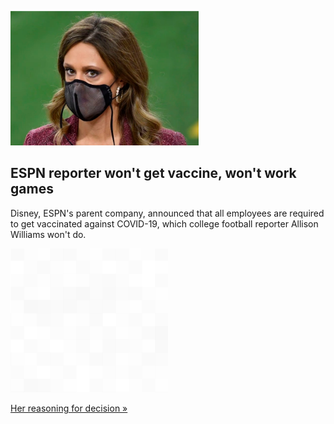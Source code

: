 
![ESPN reporter won't get vaccine, won't work games](./20210909235838.png)
## ESPN reporter won't get vaccine, won't work games

Disney, ESPN's parent company, announced that all employees are required to get vaccinated against COVID-19, which college football reporter Allison Williams won't do.

![pic](../square_bg.png)

[Her reasoning for decision »](https://www.yahoo.com/sports/espn-reporter-wont-work-football-games-in-2021-after-choosing-to-not-get-vaccinated-while-trying-for-second-child-200900072.html)
